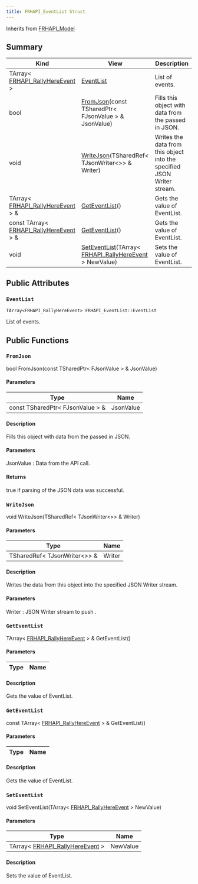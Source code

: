 ```yaml
---
title: FRHAPI_EventList Struct
---
```

Inherits from [FRHAPI_Model](/unreal-plugins/all/structfrhapi__model/#structFRHAPI__Model)



## Summary
| Kind | View | Description |
|------|------|-------------|
|TArray< [FRHAPI_RallyHereEvent](/unreal-plugins/all/structfrhapi__rallyhereevent/#structFRHAPI__RallyHereEvent) >|[EventList](/unreal-plugins/all/structfrhapi__eventlist/#structFRHAPI__EventList_1ab40741de69839cb60db398e340ec2da7)|List of events.|
|bool|[FromJson](/unreal-plugins/all/structfrhapi__eventlist/#structFRHAPI__EventList_1a27fccb2ee3f7cc4403c9ac51d1a9e924)(const TSharedPtr< FJsonValue > & JsonValue)|Fills this object with data from the passed in JSON.|
|void|[WriteJson](/unreal-plugins/all/structfrhapi__eventlist/#structFRHAPI__EventList_1af2eb5752d7bff14073f7062f6568e6f3)(TSharedRef< TJsonWriter<>> & Writer)|Writes the data from this object into the specified JSON Writer stream.|
|TArray< [FRHAPI_RallyHereEvent](/unreal-plugins/all/structfrhapi__rallyhereevent/#structFRHAPI__RallyHereEvent) > &|[GetEventList](/unreal-plugins/all/structfrhapi__eventlist/#structFRHAPI__EventList_1aee65131c89751011cb94fb7d13e025fb)()|Gets the value of EventList.|
|const TArray< [FRHAPI_RallyHereEvent](/unreal-plugins/all/structfrhapi__rallyhereevent/#structFRHAPI__RallyHereEvent) > &|[GetEventList](/unreal-plugins/all/structfrhapi__eventlist/#structFRHAPI__EventList_1a93799dde50ffba542b135d905641c5ae)()|Gets the value of EventList.|
|void|[SetEventList](/unreal-plugins/all/structfrhapi__eventlist/#structFRHAPI__EventList_1a9e6a338f4cbcbfc0d25d93a1e130853f)(TArray< [FRHAPI_RallyHereEvent](/unreal-plugins/all/structfrhapi__rallyhereevent/#structFRHAPI__RallyHereEvent) > NewValue)|Sets the value of EventList.|
## Public Attributes



### `EventList` <a id="structFRHAPI__EventList_1ab40741de69839cb60db398e340ec2da7"></a>

`TArray<FRHAPI_RallyHereEvent> FRHAPI_EventList::EventList`

List of events.





## Public Functions



### `FromJson` <a id="structFRHAPI__EventList_1a27fccb2ee3f7cc4403c9ac51d1a9e924"></a>

bool FromJson(const TSharedPtr< FJsonValue > & JsonValue)

#### Parameters

| Type | Name |
|------|------|
|const TSharedPtr< FJsonValue > &|JsonValue|

#### Description

Fills this object with data from the passed in JSON.


#### Parameters

JsonValue
: Data from the API call.

#### Returns
true if parsing of the JSON data was successful. 



### `WriteJson` <a id="structFRHAPI__EventList_1af2eb5752d7bff14073f7062f6568e6f3"></a>

void WriteJson(TSharedRef< TJsonWriter<>> & Writer)

#### Parameters

| Type | Name |
|------|------|
|TSharedRef< TJsonWriter<>> &|Writer|

#### Description

Writes the data from this object into the specified JSON Writer stream.


#### Parameters

Writer
: JSON Writer stream to push . 



### `GetEventList` <a id="structFRHAPI__EventList_1aee65131c89751011cb94fb7d13e025fb"></a>

TArray< [FRHAPI_RallyHereEvent](/unreal-plugins/all/structfrhapi__rallyhereevent/#structFRHAPI__RallyHereEvent) > & GetEventList()

#### Parameters

| Type | Name |
|------|------|

#### Description

Gets the value of EventList.




### `GetEventList` <a id="structFRHAPI__EventList_1a93799dde50ffba542b135d905641c5ae"></a>

const TArray< [FRHAPI_RallyHereEvent](/unreal-plugins/all/structfrhapi__rallyhereevent/#structFRHAPI__RallyHereEvent) > & GetEventList()

#### Parameters

| Type | Name |
|------|------|

#### Description

Gets the value of EventList.




### `SetEventList` <a id="structFRHAPI__EventList_1a9e6a338f4cbcbfc0d25d93a1e130853f"></a>

void SetEventList(TArray< [FRHAPI_RallyHereEvent](/unreal-plugins/all/structfrhapi__rallyhereevent/#structFRHAPI__RallyHereEvent) > NewValue)

#### Parameters

| Type | Name |
|------|------|
|TArray< [FRHAPI_RallyHereEvent](/unreal-plugins/all/structfrhapi__rallyhereevent/#structFRHAPI__RallyHereEvent) >|NewValue|

#### Description

Sets the value of EventList.





